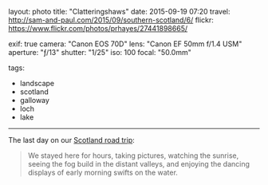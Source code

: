 layout: photo
title: "Clatteringshaws"
date: 2015-09-19 07:20
travel: http://sam-and-paul.com/2015/09/southern-scotland/6/
flickr: https://www.flickr.com/photos/prhayes/27441898665/

exif: true
camera: "Canon EOS 70D"
lens: "Canon EF 50mm f/1.4 USM"
aperture: "ƒ/13"
shutter: "1/25"
iso: 100
focal: "50.0mm"

tags:
  - landscape
  - scotland
  - galloway
  - loch
  - lake
---

The last day on our [Scotland road trip](http://sam-and-paul.com/2015/09/southern-scotland/6/):

> We stayed here for hours, taking pictures, watching the sunrise, seeing the fog build in the distant valleys, and enjoying the dancing displays of early morning swifts on the water.
